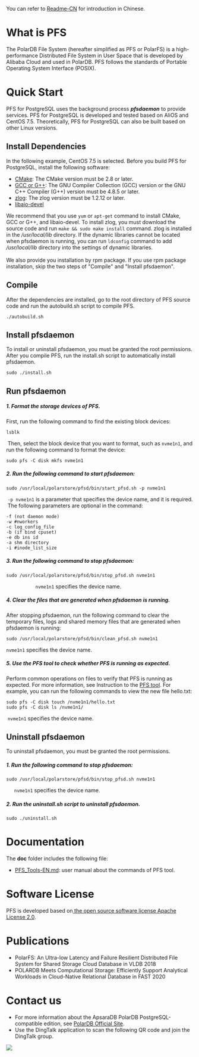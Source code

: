 You can refer to [Readme-CN](Readme-CN.md) for introduction in Chinese.
# What is PFS
The PolarDB File System (hereafter simplified as PFS or PolarFS) is a high-performance Distributed File System in User Space that is developed by Alibaba Cloud and used in PolarDB. PFS follows the standards of Portable Operating System Interface (POSIX). 
# Quick Start
PFS for PostgreSQL uses the background process **_pfsdaemon_** to provide services. PFS for PostgreSQL is developed and tested based on AliOS and CentOS 7.5. Theoretically, PFS for PostgreSQL can also be built based on other Linux versions. 
## Install Dependencies
In the following example, CentOS 7.5 is selected. Before you build PFS for PostgreSQL, install the following software:

- [CMake](https://cmake.org/): The CMake version must be 2.8 or later. 
- [GCC or G++](http://www.gnu.org/software/gcc/): The GNU Compiler Collection (GCC) version or the GNU C++ Compiler (G++) version must be 4.8.5 or later. 
- [zlog](https://github.com/HardySimpson/zlog/releases): The zlog version must be 1.2.12 or later. 
- [libaio-devel](https://pagure.io/libaio)

We recommend that you use `yum` or `apt-get` command to install CMake, GCC or G++, and libaio-devel. 
To install zlog, you must download the source code and run `make && sudo make install` command. zlog is installed in the _/usr/local/lib_ directory. If the dynamic libraries cannot be located when pfsdaemon is running, you can run `ldconfig` command to add _/usr/local/lib_ directory into the settings of dynamic libraries. <br><br>
We also provide you installation by rpm package. If you use rpm package installation, skip the two steps of "Compile" and "Install pfsdaemon".

## Compile
After the dependencies are installed, go to the root directory of PFS source code and run the autobuild.sh script to compile PFS.
```
./autobuild.sh
```
## Install pfsdaemon
To install or uninstall pfsdaemon, you must be granted the root permissions. 
After you compile PFS, run the install.sh script to automatically install pfsdaemon.
```
sudo ./install.sh
```
## Run pfsdaemon

##### 1. Format the storage devices of PFS. 

   First, run the following command to find the existing block devices:

```
lsblk
```
​		Then, select the block device that you want to format, such as `nvme1n1`, and run the following command to format the device:
```
sudo pfs -C disk mkfs nvme1n1
```

##### 2. Run the following command to start pfsdaemon:
```
sudo /usr/local/polarstore/pfsd/bin/start_pfsd.sh -p nvme1n1
```
​		 `-p nvme1n1` is a parameter that specifies the device name, and it is required. 
​		The following parameters are optional in the command:

```
-f (not daemon mode)
-w #nworkers
-c log_config_file
-b (if bind cpuset)
-e db ins id
-a shm directory
-i #inode_list_size
```

##### 3. Run the following command to stop pfsdaemon:
```
sudo /usr/local/polarstore/pfsd/bin/stop_pfsd.sh nvme1n1
```
`			nvme1n1` specifies the device name. 

##### 4. Clear the files that are generated when pfsdaemon is running. 

   After stopping pfsdaemon, run the following command to clear the temporary files, logs and shared memory files that are generated when pfsdaemon is running:

```
sudo /usr/local/polarstore/pfsd/bin/clean_pfsd.sh nvme1n1
```
`nvme1n1` specifies the device name. 

##### 5. Use the PFS tool to check whether PFS is running as expected. 

   Perform common operations on files to verify that PFS is running as expected. For more information, see Instruction to the [PFS tool](PFS_Tools-EN.md). 
   For example, you can run the following commands to view the new file hello.txt:

```
sudo pfs -C disk touch /nvme1n1/hello.txt
sudo pfs -C disk ls /nvme1n1/
```
​		`nvme1n1` specifies the device name. 
## Uninstall pfsdaemon
To uninstall pfsdaemon, you must be granted the root permissions. 

##### 1. Run the following command to stop pfsdaemon:
```
sudo /usr/local/polarstore/pfsd/bin/stop_pfsd.sh nvme1n1
```
`	nvme1n1` specifies the device name. 

##### 2. Run the uninstall.sh script to uninstall pfsdaemon. 
```
sudo ./uninstall.sh
```
# Documentation
The **doc** folder includes the following file:

- [PFS_Tools-EN.md](docs/PFS_Tools-EN.md): user manual about the commands of PFS
 tool.

# Software License
PFS is developed based on[ the open source software license Apache License 2.0](https://www.apache.org/licenses/LICENSE-2.0).
# Publications

- PolarFS: An Ultra-low Latency and Failure Resilient Distributed File System for Shared Storage Cloud Database in VLDB 2018
- POLARDB Meets Computational Storage: Efficiently Support Analytical Workloads in Cloud-Native Relational Database in FAST 2020

# Contact us

- For more information about the ApsaraDB PolarDB PostgreSQL-compatible edition, see [PolarDB Official Site](https://help.aliyun.com/product/172538.html).
- Use the DingTalk application to scan the following QR code and join the DingTalk group.

![](https://raw.githubusercontent.com/alibaba/PolarDB-for-PostgreSQL/main/doc/PolarDB-EN/pic/polardb_group.png)
​

